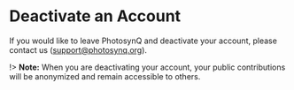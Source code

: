 # Deactivate an Account

If you would like to leave PhotosynQ and deactivate your account, please contact us (<support@photosynq.org>).

!> **Note:** When you are deactivating your account, your public contributions will be anonymized and remain accessible to others.